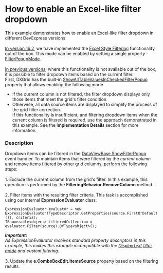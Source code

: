# How to enable an Excel-like filter dropdown


<p>This example demonstrates how to enable an Excel-like filter dropdown in different DevExpress versions.<br><br><u>In version 16.2</u>, we have implemented the <a href="https://documentation.devexpress.com/#WPF/CustomDocument6133">Excel Style Filtering</a> functionality out of the box. This mode can be enabled by setting a single property - <a href="https://documentation.devexpress.com/WPF/DevExpressXpfGridColumnBase_FilterPopupModetopic.aspx">FilterPopupMode</a>.<br><br><u>In previous versions</u>, where this functionality is not available out of the box, it is possible to filter dropdown items based on the current filter.<br>First, DXGrid has the built-in <a href="https://documentation.devexpress.com/WPF/DevExpressXpfGridColumnBase_ShowAllTableValuesInCheckedFilterPopuptopic.aspx">ShowAllTableValuesInCheckedFilterPopup</a> property that allows enabling the following mode

* If the current column is not filtered, the filter dropdown displays only those items that meet the grid's filter condition.
* Otherwise, all data source items are displayed to simplify the process of the grid filter correction.<br>If this functionality is insufficient, and filtering dropdown items when the current column is filtered is required, use the approach demonstrated in this example. See the <strong>Implementation Details </strong>section for more information.</p>


<h3>Description</h3>

<p>Dropdown items can be filtered in the <a href="https://documentation.devexpress.com/#WPF/DevExpressXpfGridDataViewBase_ShowFilterPopuptopic">DataViewBase.ShowFilterPopup</a> event handler. To maintain items that were filtered by the <em>current column</em> and remove items filtered by other grid columns, perform the following steps:<br><br>1. Exclude the current column from the grid's filter. In this example, this operation is performed by the <strong>FilteringBehavior.RemoveColumn</strong> method.<br><br>2. Filter items with the resulting filter criteria. This task is accomplished using our internal <strong>ExpressionEvaluator</strong> class.</p>
<code lang="cs">ExpressionEvaluator evaluator = new ExpressionEvaluator(TypeDescriptor.GetProperties(source.FirstOrDefault()), criteria);
IEnumerable&lt;object&gt; filteredCollection = evaluator.Filter(source).OfType&lt;object&gt;();
</code>
<p><strong><em>Important:</em></strong><br><em>As ExpressionEvaluator receives standard property descriptors in this example, this makes this example incompatible with the </em><a href="https://documentation.devexpress.com/#WPF/CustomDocument6410"><em>DisplayText filter mode</em></a><em> and custom filtering.</em><br><br>3. Update the <strong>e.ComboBoxEdit.ItemsSource</strong> property based on the filtering results.</p>

<br/>


